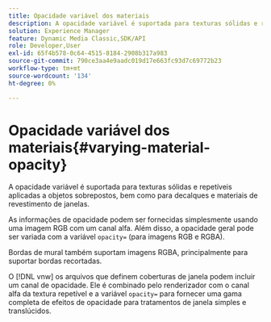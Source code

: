 ```yaml
---
title: Opacidade variável dos materiais
description: A opacidade variável é suportada para texturas sólidas e repetíveis aplicadas a objetos sobrepostos, bem como para decalques e materiais de revestimento de janelas.
solution: Experience Manager
feature: Dynamic Media Classic,SDK/API
role: Developer,User
exl-id: 65f4b578-0c64-4515-8184-2908b317a983
source-git-commit: 790ce3aa4e9aadc019d17e663fc93d7c69772b23
workflow-type: tm+mt
source-wordcount: '134'
ht-degree: 0%

---
```


# Opacidade variável dos materiais{#varying-material-opacity}

A opacidade variável é suportada para texturas sólidas e repetíveis aplicadas a objetos sobrepostos, bem como para decalques e materiais de revestimento de janelas.

As informações de opacidade podem ser fornecidas simplesmente usando uma imagem RGB com um canal alfa. Além disso, a opacidade geral pode ser variada com a variável `opacity=` (para imagens RGB e RGBA).

Bordas de mural também suportam imagens RGBA, principalmente para suportar bordas recortadas.

O [!DNL vnw] os arquivos que definem coberturas de janela podem incluir um canal de opacidade. Ele é combinado pelo renderizador com o canal alfa da textura repetível e a variável `opacity=` para fornecer uma gama completa de efeitos de opacidade para tratamentos de janela simples e translúcidos.
